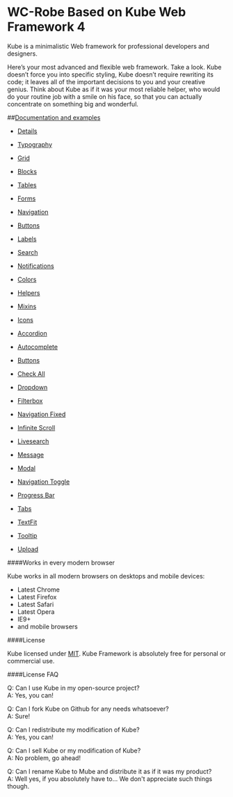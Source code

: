 WC-Robe
Based on Kube Web Framework 4
====

Kube is a minimalistic Web framework for professional developers and designers.

Here’s your most advanced and flexible web framework. Take a look. Kube doesn’t force you into specific styling, Kube doesn’t require rewriting its code; it leaves all of the important decisions to you and your creative genius. Think about Kube as if it was your most reliable helper, who would do your routine job with a smile on his face, so that you can actually concentrate on something big and wonderful.

##[Documentation and examples](http://imperavi.com/kube/)

- [Details](http://imperavi.com/kube/css/)
- [Typography](http://imperavi.com/kube/css/typography/)
- [Grid](http://imperavi.com/kube/css/grid/)
- [Blocks](http://imperavi.com/kube/css/blocks/)
- [Tables](http://imperavi.com/kube/css/tables/)
- [Forms](http://imperavi.com/kube/css/forms/)
- [Navigation](http://imperavi.com/kube/css/navigation/)
- [Buttons](http://imperavi.com/kube/css/buttons/)
- [Labels](http://imperavi.com/kube/css/labels/)
- [Search](http://imperavi.com/kube/css/search/)
- [Notifications](http://imperavi.com/kube/css/notifications/)
- [Colors](http://imperavi.com/kube/css/colors/)
- [Helpers](http://imperavi.com/kube/css/helpers/)
- [Mixins](http://imperavi.com/kube/css/mixins/)
- [Icons](http://imperavi.com/kube/css/icons/)

- [Accordion](http://imperavi.com/kube/tools/js-accordion/)
- [Autocomplete](http://imperavi.com/kube/tools/js-autocomplete/)
- [Buttons](http://imperavi.com/kube/tools/js-buttons/)
- [Check All](http://imperavi.com/kube/tools/js-check-all/)
- [Dropdown](http://imperavi.com/kube/tools/js-dropdown/)
- [Filterbox](http://imperavi.com/kube/tools/js-filterbox/)
- [Navigation Fixed](http://imperavi.com/kube/tools/js-fixed/)
- [Infinite Scroll](http://imperavi.com/kube/tools/js-infinite-scroll/)
- [Livesearch](http://imperavi.com/kube/tools/js-livesearch/)
- [Message](http://imperavi.com/kube/tools/js-message/)
- [Modal](http://imperavi.com/kube/tools/js-modal/)
- [Navigation Toggle](http://imperavi.com/kube/tools/js-navigation-toggle/)
- [Progress Bar](http://imperavi.com/kube/tools/js-progress/)
- [Tabs](http://imperavi.com/kube/tools/js-tabs/)
- [TextFit](http://imperavi.com/kube/tools/js-textfit/)
- [Tooltip](http://imperavi.com/kube/tools/js-tooltip/)
- [Upload](http://imperavi.com/kube/tools/js-upload/)




####Works in every modern browser

Kube works in all modern browsers on desktops and mobile devices:

- Latest Chrome
- Latest Firefox
- Latest Safari
- Latest Opera
- IE9+
- and mobile browsers

####License

Kube licensed under [MIT](http://opensource.org/licenses/MIT). Kube Framework is absolutely free for personal or commercial use.

####License FAQ

Q: Can I use Kube in my open-source project?<br>
A: Yes, you can!

Q: Can I fork Kube on Github for any needs whatsoever?<br>
A: Sure!

Q: Can I redistribute my modification of Kube?<br>
A: Yes, you can!

Q: Can I sell Kube or my modification of Kube?<br>
A: No problem, go ahead!

Q: Can I rename Kube to Mube and distribute it as if it was my product?<br>
A: Well yes, if you absolutely have to… We don't appreciate such things though.
